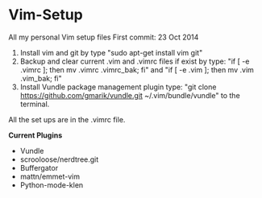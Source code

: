 Vim-Setup
=========

All my personal Vim setup files
First commit: 23 Oct 2014

1. Install vim and git by type "sudo apt-get install vim git"
2. Backup and clear current .vim and .vimrc files if exist by type:
        "if [ -e .vimrc ]; then mv .vimrc .vimrc_bak; fi"
    and "if [ -e .vim ]; then mv .vim .vim_bak; fi"
3. Install Vundle package management plugin
   type: "git clone https://github.com/gmarik/vundle.git ~/.vim/bundle/vundle" to the terminal.

All the set ups are in the .vimrc file.

**Current Plugins**
- Vundle
- scrooloose/nerdtree.git
- Buffergator
- mattn/emmet-vim
- Python-mode-klen
